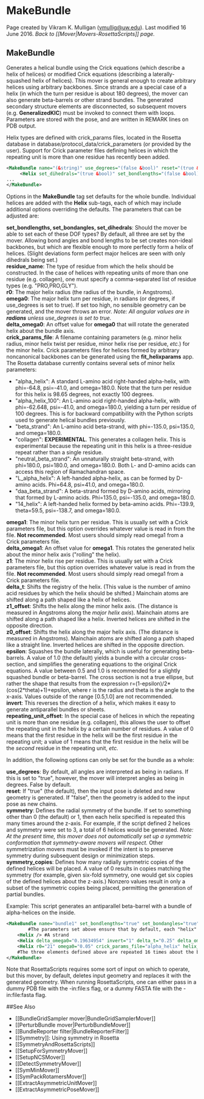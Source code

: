 # MakeBundle
Page created by Vikram K. Mulligan (vmullig@uw.edu).  Last modified 16 June 2016.
*Back to [[Mover|Movers-RosettaScripts]] page.*
## MakeBundle

Generates a helical bundle using the Crick equations (which describe a helix of helices) or modified Crick equations (describing a laterally-squashed helix of helices).  This mover is general enough to create arbitrary helices using arbitrary backbones.  Since strands are a special case of a helix (in which the turn per residue is about 180 degrees), the mover can also generate beta-barrels or other strand bundles.  The generated secondary structure elements are disconnected, so subsequent movers (e.g. <b>GeneralizedKIC</b>) must be invoked to connect them with loops.  Parameters are stored with the pose, and are written in REMARK lines on PDB output.

Helix types are defined with crick_params files, located in the Rosetta database in database/protocol_data/crick_parameters (or provided by the user).  Support for Crick parameter files defining helices in which the repeating unit is more than one residue has recently been added.

```xml
<MakeBundle name="(&string)" use_degrees="(false &bool)" reset="(true &bool)" symmetry="(0 &int)" symmetry_copies="(0 &int)" set_dihedrals="(true &bool)" set_bondlengths="(true &bool)" set_bondangles="(true &bool)" residue_name="('ALA' &string)" crick_params_file="('alpha_helix' &string)"  helix_length="(0 &int)" r0="(0.0 &real)" omega0="(0.0 &real)" delta_omega0="(0.0 &real)" delta_omega1="(0.0 &real)" delta_t="(0.0 &real)" z1_offset="(0.0 &real)" z0_offset="(0.0 &real)" epsilon="(1.0 &real)" invert="(false &bool)" >
     <Helix set_dihedrals="(true &bool)" set_bondlengths="(false &bool)" set_bondangles="(false &bool)" residue_name="('ALA' &string)" crick_params_file="('alpha_helix' &string)"  helix_length="(0 &int)" r0="(0.0 &real)" omega0="(0.0 &real)" delta_omega0="(0.0 &real)" delta_omega1="(0.0 &real)" delta_t="(0.0 &real)" z1_offset="(0.0 &real)" z0_offset="(0.0 &real)" epsilon="(1.0 &real)" invert="(false &bool)" repeating_unit_offset="(0 &int)" />
...
</MakeBundle>
```

Options in the <b>MakeBundle</b> tag set defaults for the whole bundle.  Individual helices are added with the <b>Helix</b> sub-tags, each of which may include additional options overriding the defaults.  The parameters that can be adjusted are:

<b>set_bondlengths, set_bondangles, set_dihedrals</b>: Should the mover be able to set each of these DOF types?  By default, all three are set by the mover.  Allowing bond angles and bond lengths to be set creates non-ideal backbones, but which are flexible enough to more perfectly form a helix of helices.  (Slight deviations form perfect major helices are seen with only dihedrals being set.)<br/>
<b>residue_name</b>: The type of residue from which the helix should be constructed.  In the case of helices with repeating units of more than one residue (e.g. collagen), one must specify a comma-separated list of residue types (e.g. "PRO,PRO,GLY").<br/>
<b>r0</b>: The major helix radius (the radius of the bundle, in Angstroms).<br/>
<b>omega0</b>:  The major helix turn per residue, in radians (or degrees, if use_degrees is set to true).  If set too high, no sensible geometry can be generated, and the mover throws an error.  <i>Note: All angular values are in <b>radians</b> unless use_degrees is set to true.</i><br/>
<b>delta_omega0</b>:  An offset value for <b>omega0</b> that will rotate the generated helix about the bundle axis.<br/>
<b>crick_params_file</b>:  A filename containing parameters (e.g. minor helix radius, minor helix twist per residue, minor helix rise per residue, <i>etc.</i>) for the minor helix.  Crick parameters files for helices formed by arbitrary noncanonical backbones can be generated using the <b>fit_helixparams</b> app.  The Rosetta database currently contains several sets of minor helix parameters:<br/>
- "alpha_helix": A standard L-amino acid right-handed alpha-helix, with phi=-64.8, psi=-41.0, and omega=180.0.  Note that the turn per residue for this helix is 98.65 degrees, not exactly 100 degrees.<br/>
- "alpha_helix_100": An L-amino acid right-handed alpha-helix, with phi=-62.648, psi=-41.0, and omega=180.0, yielding a turn per residue of 100 degrees.  This is for backward compatibility with the Python scripts used to generate helical bundles previously.
- "beta_strand": An L-amino acid beta-strand, with phi=-135.0, psi=135.0, and omega=180.0.<br/>
- "collagen": <b>EXPERIMENTAL</b>.  This generates a collagen helix.  This is experimental because the repeating unit in this helix is a three-residue repeat rather than a single residue.
- "neutral_beta_strand": An unnaturally straight beta-strand, with phi=180.0, psi=180.0, and omega=180.0.  Both L- and D-amino acids can access this region of Ramachandran space.<br/>
- "L_alpha_helix": A left-handed alpha-helix, as can be formed by D-amino acids.  Phi=64.8, psi=41.0, and omega=180.0.<br/>
- "daa_beta_strand": A beta-strand formed by D-amino acids, mirroring that formed by L-amino acids.  Phi=135.0, psi=-135.0, and omega=180.0.<br/>
- "14_helix": A left-handed helix formed by beta-amino acids.  Phi=-139.9, theta=59.5, psi=-138.7, and omega=180.0.<br/>

<b>omega1</b>:  The minor helix turn per residue.  This is usually set with a Crick parameters file, but this option overrides whatever value is read in from the file.  <b>Not recommended</b>.  Most users should simply read omega1 from a Crick parameters file.<br/>
<b>delta_omega1</b>:  An offset value for <b>omega1</b>.  This rotates the generated helix about the minor helix axis ("rolling" the helix).<br/>
<b>z1</b>:  The minor helix rise per residue.  This is usually set with a Crick parameters file, but this option overrides whatever value is read in from the file.  <b>Not recommended</b>.  Most users should simply read omega1 from a Crick parameters file.<br/>
<b>delta_t</b>:  Shifts the registry of the helix.  (This value is the number of amino acid residues by which the helix should be shifted.)  Mainchain atoms are shifted along a path shaped like a helix of helices.<br/>
<b>z1_offset</b>:  Shifts the helix along the minor helix axis.  (The distance is measured in Angstroms along the <i>major helix axis</i>).  Mainchain atoms are shifted along a path shaped like a helix.  Inverted helices are shifted in the opposite direction.<br/>
<b>z0_offset</b>:  Shifts the helix along the major helix axis.  (The distance is measured in Angstroms).  Mainchain atoms are shifted along a path shaped like a straight line.  Inverted helices are shifted in the opposite direction.<br/>
<b>epsilon</b>:  Squashes the bundle laterally, which is useful for generating beta-barrels.  A value of 1.0 (the default) yields a bundle with a circular cross-section, and simplifies the generating equations to the original Crick equations.  A value between 0.5 and 1.0 is recommended for a slightly squashed bundle or beta-barrel.  The cross section is not a true ellipse, but rather the shape that results from the expression r=(1-epsilon)/2\*(cos(2\*theta)+1)+epsilon, where r is the radius and theta is the angle to the x-axis.  Values outside of the range [0.5,1.0] are not recommended.<br/>
<b>invert</b>:  This reverses the direction of a helix, which makes it easy to generate antiparallel bundles or sheets.<br/>
<b>repeating_unit_offset</b>:  In the special case of helices in which the repeating unit is more than one residue (e.g. collagen), this allows the user to offset the repeating unit in the helix by a certain number of residues.  A value of 0 means that the first residue in the helix will be the first residue in the repeating unit; a value of 1 means that the first residue in the helix will be the <i>second</i> residue in the repeating unit, <i>etc.</i><br/>

In addition, the following options can only be set for the bundle as a whole:

<b>use_degrees</b>:  By default, all angles are interpreted as being in radians.  If this is set to "true", however, the mover will interpret angles as being in degrees.  False by default.<br/>
<b>reset</b>:  If "true" (the default), then the input pose is deleted and new geometry is generated.  If "false", then the geometry is added to the input pose as new chains.<br/>
<b>symmetry</b>:  Defines the radial symmetry of the bundle.  If set to something other than 0 (the default) or 1, then each helix specified is repeated this many times around the z-axis.  For example, if the script defined 2 helices and symmetry were set to 3, a total of 6 helices would be generated.  <i>Note:  At the present time, this mover does not automatically set up a symmetric conformation that symmetry-aware movers will respect.</i>  Other symmetrization movers must be invoked if the intent is to preserve symmetry during subsequent design or minimization steps.<br/>
<b>symmetry_copies</b>:  Defines how many radially symmetric copies of the defined helices will be placed.  A value of 0 results in copies matching the symmetry (for example, given six-fold symmetry, one would get six copies of the defined helices about the z-axis.)  Nonzero values result in only a subset of the symmetric copies being placed, permitting the generation of partial bundles.<br/>

Example:  This script generates an antiparallel beta-barrel with a bundle of alpha-helices on the inside.
```xml
<MakeBundle name="bundle1" set_bondlengths="true" set_bondangles="true" residue_name="ALA" crick_params_file="beta_strand" symmetry="16" r0="29" omega0="0.075" helix_length="20" >
        #The parameters set above ensure that by default, each "helix" will actually be a strand:
	<Helix /> #A strand
	<Helix delta_omega0="0.19634954" invert="1" delta_t="0.25" delta_omega1="1.5707963" /> #An offset, inverted strand.
	<Helix r0="21" omega0="0.05" crick_params_file="alpha_helix" helix_length="40" /> #An alpha-helix.
	#The three elements defined above are repeated 16 times about the bundle axis to make the bundle.
</MakeBundle>

```

Note that RosettaScripts requires some sort of input on which to operate, but this mover, by default, deletes input geometry and replaces it with the generated geometry.  When running RosettaScripts, one can either pass in a dummy PDB file with the -in:file:s flag, or a dummy FASTA file with the -in:file:fasta flag.


##See Also

* [[BundleGridSampler mover|BundleGridSamplerMover]]
* [[PerturbBundle mover|PerturbBundleMover]]
* [[BundleReporter filter|BundleReporterFilter]]
* [[Symmetry]]: Using symmetry in Rosetta
* [[SymmetryAndRosettaScripts]]
* [[SetupForSymmetryMover]]
* [[SetupNCSMover]]
* [[DetectSymmetryMover]]
* [[SymMinMover]]
* [[SymPackRotamersMover]]
* [[ExtractAsymmetricUnitMover]]
* [[ExtractAsymmetricPoseMover]]
